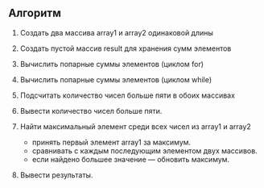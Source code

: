 ## Алгоритм 
1. Создать два массива array1 и array2 одинаковой длины

2. Создать пустой массив result для хранения сумм элементов

3. Вычислить попарные суммы элементов (циклом for)

4. Вычислить попарные суммы элементов (циклом while)

5. Подсчитать количество чисел больше пяти в обоих массивах

6. Вывести количество чисел больше пяти.

7. Найти максимальный элемент среди всех чисел из array1 и array2

   * принять первый элемент array1 за максимум.
   * сравнивать с каждым последующим элементом двух массивов.
   * если найдено большее значение — обновить максимум.

8. Вывести результаты.

